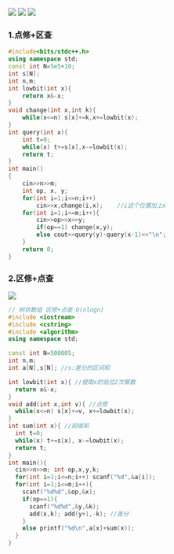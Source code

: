 ![](https://img2024.cnblogs.com/blog/3476421/202502/3476421-20250213141028648-400835634.png)
![](https://img2024.cnblogs.com/blog/3476421/202502/3476421-20250213141913053-1585239418.png)
![](https://img2024.cnblogs.com/blog/3476421/202502/3476421-20250213142443751-985044989.png)

### 1.点修+区查

```cpp
#include<bits/stdc++.h>
using namespace std;
const int N=5e5+10;
int s[N];
int n,m;
int lowbit(int x){
    return x&-x;
}
void change(int x,int k){
    while(x<=n) s[x]+=k,x+=lowbit(x);
}
int query(int x){
    int t=0;
    while(x) t+=s[x],x-=lowbit(x);
    return t; 
}
int main()
{
    cin>>n>>m;
    int op, x, y;
    for(int i=1;i<=n;i++)
        cin>>x,change(i,x);    //i这个位置加上x
    for(int i=1;i<=m;i++){
        cin>>op>>x>>y;
        if(op==1) change(x,y);
        else cout<<query(y)-query(x-1)<<"\n";
    }
    return 0;
}

```

### 2.区修+点查

![](https://img2024.cnblogs.com/blog/3476421/202502/3476421-20250213155014192-1440197899.png)

```cpp
// 树状数组 区修+点查 O(nlogn)
#include <iostream>
#include <cstring>
#include <algorithm>
using namespace std;

const int N=500005;
int n,m;
int a[N],s[N]; //s:差分的区间和

int lowbit(int x){ //提取x的低位2次幂数
  return x&-x;
}
void add(int x,int v){ //点修
  while(x<=n) s[x]+=v, x+=lowbit(x);
}
int sum(int x){ //前缀和
  int t=0;
  while(x) t+=s[x], x-=lowbit(x);
  return t;
}
int main(){
  cin>>n>>m; int op,x,y,k;
  for(int i=1;i<=n;i++) scanf("%d",&a[i]);
  for(int i=1;i<=m;i++){
    scanf("%d%d",&op,&x);
    if(op==1){
      scanf("%d%d",&y,&k);
      add(x,k); add(y+1,-k); //差分
    }
    else printf("%d\n",a[x]+sum(x));
  }
}
```

